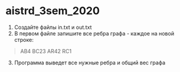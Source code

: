 # aistrd_3sem_2020
1. Создайте файлы in.txt и out.txt
2. В первом файле запишите все ребра графа - каждое на новой строке:
> AB4
> BC23
> AR42
> RC1
3. Программа выведет все нужные ребра и общий вес графа
